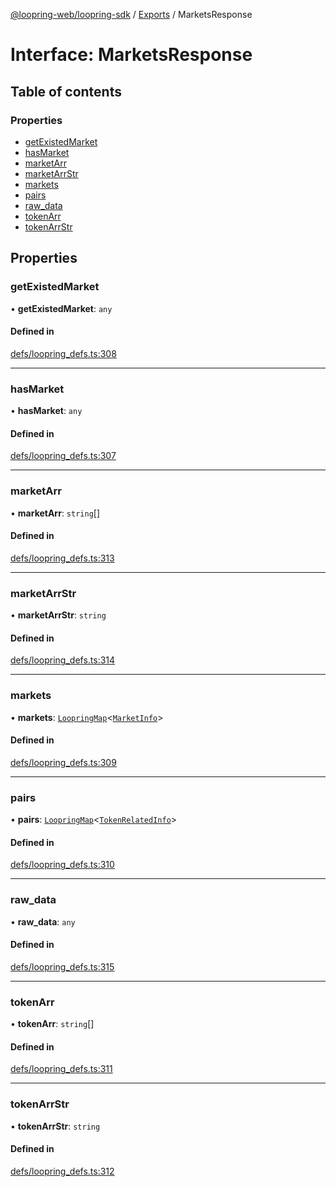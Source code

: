 [@loopring-web/loopring-sdk](../README.md) / [Exports](../modules.md) / MarketsResponse

# Interface: MarketsResponse

## Table of contents

### Properties

- [getExistedMarket](MarketsResponse.md#getexistedmarket)
- [hasMarket](MarketsResponse.md#hasmarket)
- [marketArr](MarketsResponse.md#marketarr)
- [marketArrStr](MarketsResponse.md#marketarrstr)
- [markets](MarketsResponse.md#markets)
- [pairs](MarketsResponse.md#pairs)
- [raw\_data](MarketsResponse.md#raw_data)
- [tokenArr](MarketsResponse.md#tokenarr)
- [tokenArrStr](MarketsResponse.md#tokenarrstr)

## Properties

### getExistedMarket

• **getExistedMarket**: `any`

#### Defined in

[defs/loopring_defs.ts:308](https://github.com/Loopring/loopring_sdk/blob/1d20f38/src/defs/loopring_defs.ts#L308)

___

### hasMarket

• **hasMarket**: `any`

#### Defined in

[defs/loopring_defs.ts:307](https://github.com/Loopring/loopring_sdk/blob/1d20f38/src/defs/loopring_defs.ts#L307)

___

### marketArr

• **marketArr**: `string`[]

#### Defined in

[defs/loopring_defs.ts:313](https://github.com/Loopring/loopring_sdk/blob/1d20f38/src/defs/loopring_defs.ts#L313)

___

### marketArrStr

• **marketArrStr**: `string`

#### Defined in

[defs/loopring_defs.ts:314](https://github.com/Loopring/loopring_sdk/blob/1d20f38/src/defs/loopring_defs.ts#L314)

___

### markets

• **markets**: [`LoopringMap`](LoopringMap.md)<[`MarketInfo`](MarketInfo.md)\>

#### Defined in

[defs/loopring_defs.ts:309](https://github.com/Loopring/loopring_sdk/blob/1d20f38/src/defs/loopring_defs.ts#L309)

___

### pairs

• **pairs**: [`LoopringMap`](LoopringMap.md)<[`TokenRelatedInfo`](TokenRelatedInfo.md)\>

#### Defined in

[defs/loopring_defs.ts:310](https://github.com/Loopring/loopring_sdk/blob/1d20f38/src/defs/loopring_defs.ts#L310)

___

### raw\_data

• **raw\_data**: `any`

#### Defined in

[defs/loopring_defs.ts:315](https://github.com/Loopring/loopring_sdk/blob/1d20f38/src/defs/loopring_defs.ts#L315)

___

### tokenArr

• **tokenArr**: `string`[]

#### Defined in

[defs/loopring_defs.ts:311](https://github.com/Loopring/loopring_sdk/blob/1d20f38/src/defs/loopring_defs.ts#L311)

___

### tokenArrStr

• **tokenArrStr**: `string`

#### Defined in

[defs/loopring_defs.ts:312](https://github.com/Loopring/loopring_sdk/blob/1d20f38/src/defs/loopring_defs.ts#L312)
